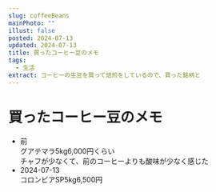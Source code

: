 ```yaml
---
slug: coffeeBeans
mainPhoto: ""
illust: false
posted: 2024-07-13
updated: 2024-07-13
title: 買ったコーヒー豆のメモ
tags:
  - 生活
extract: コーヒーの生豆を買って焙煎をしているので、買った銘柄と
---
```

# 買ったコーヒー豆のメモ

- 前  
  グアテマラ5kg6,000円くらい  
  チャフが少なくて、前のコーヒーよりも酸味が少なく感じた
- 2024-07-13  
  コロンビアSP5kg6,500円